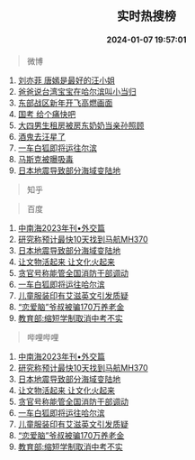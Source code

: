 <div align="center"><h2>实时热搜榜</h2><h4>2024-01-07 19:57:01</h4></div>

> 微博  

1. [刘亦菲 唐嫣是最好的汪小姐](https://s.weibo.com/weibo?q=%E5%88%98%E4%BA%A6%E8%8F%B2%20%E5%94%90%E5%AB%A3%E6%98%AF%E6%9C%80%E5%A5%BD%E7%9A%84%E6%B1%AA%E5%B0%8F%E5%A7%90&t=31&band_rank=1&Refer=top)<br />
2. [爸爸说台湾宝宝在哈尔滨叫小当归](https://s.weibo.com/weibo?q=%23%E7%88%B8%E7%88%B8%E8%AF%B4%E5%8F%B0%E6%B9%BE%E5%AE%9D%E5%AE%9D%E5%9C%A8%E5%93%88%E5%B0%94%E6%BB%A8%E5%8F%AB%E5%B0%8F%E5%BD%93%E5%BD%92%23&t=31&band_rank=2&Refer=top)<br />
3. [东部战区新年开飞高燃画面](https://s.weibo.com/weibo?q=%23%E4%B8%9C%E9%83%A8%E6%88%98%E5%8C%BA%E6%96%B0%E5%B9%B4%E5%BC%80%E9%A3%9E%E9%AB%98%E7%87%83%E7%94%BB%E9%9D%A2%23&t=31&band_rank=3&Refer=top)<br />
4. [国考 给个痛快吧](https://s.weibo.com/weibo?q=%E5%9B%BD%E8%80%83%20%E7%BB%99%E4%B8%AA%E7%97%9B%E5%BF%AB%E5%90%A7&t=31&band_rank=4&Refer=top)<br />
5. [大四男生租房被房东奶奶当亲孙照顾](https://s.weibo.com/weibo?q=%23%E5%A4%A7%E5%9B%9B%E7%94%B7%E7%94%9F%E7%A7%9F%E6%88%BF%E8%A2%AB%E6%88%BF%E4%B8%9C%E5%A5%B6%E5%A5%B6%E5%BD%93%E4%BA%B2%E5%AD%99%E7%85%A7%E9%A1%BE%23&t=31&band_rank=5&Refer=top)<br />
6. [酒鬼去汪星了](https://s.weibo.com/weibo?q=%E9%85%92%E9%AC%BC%E5%8E%BB%E6%B1%AA%E6%98%9F%E4%BA%86&t=31&band_rank=6&Refer=top)<br />
7. [一车白狐即将运往尔滨](https://s.weibo.com/weibo?q=%23%E4%B8%80%E8%BD%A6%E7%99%BD%E7%8B%90%E5%8D%B3%E5%B0%86%E8%BF%90%E5%BE%80%E5%B0%94%E6%BB%A8%23&t=31&band_rank=7&Refer=top)<br />
8. [马斯克被曝吸毒](https://s.weibo.com/weibo?q=%23%E9%A9%AC%E6%96%AF%E5%85%8B%E8%A2%AB%E6%9B%9D%E5%90%B8%E6%AF%92%23&t=31&band_rank=8&Refer=top)<br />
9. [日本地震导致部分海域变陆地](https://s.weibo.com/weibo?q=%23%E6%97%A5%E6%9C%AC%E5%9C%B0%E9%9C%87%E5%AF%BC%E8%87%B4%E9%83%A8%E5%88%86%E6%B5%B7%E5%9F%9F%E5%8F%98%E9%99%86%E5%9C%B0%23&t=31&band_rank=9&Refer=top)<br />

> 知乎  


> 百度  

1. [中南海2023年刊•外交篇](https://www.baidu.com/s?wd=%E4%B8%AD%E5%8D%97%E6%B5%B72023%E5%B9%B4%E5%88%8A%E2%80%A2%E5%A4%96%E4%BA%A4%E7%AF%87&sa=fyb_news&rsv_dl=fyb_news)<br />
2. [研究称预计最快10天找到马航MH370](https://www.baidu.com/s?wd=%E7%A0%94%E7%A9%B6%E7%A7%B0%E9%A2%84%E8%AE%A1%E6%9C%80%E5%BF%AB10%E5%A4%A9%E6%89%BE%E5%88%B0%E9%A9%AC%E8%88%AAMH370&sa=fyb_news&rsv_dl=fyb_news)<br />
3. [日本地震导致部分海域变陆地](https://www.baidu.com/s?wd=%E6%97%A5%E6%9C%AC%E5%9C%B0%E9%9C%87%E5%AF%BC%E8%87%B4%E9%83%A8%E5%88%86%E6%B5%B7%E5%9F%9F%E5%8F%98%E9%99%86%E5%9C%B0&sa=fyb_news&rsv_dl=fyb_news)<br />
4. [让文物活起来 让文化火起来](https://www.baidu.com/s?wd=%E8%AE%A9%E6%96%87%E7%89%A9%E6%B4%BB%E8%B5%B7%E6%9D%A5+%E8%AE%A9%E6%96%87%E5%8C%96%E7%81%AB%E8%B5%B7%E6%9D%A5&sa=fyb_news&rsv_dl=fyb_news)<br />
5. [贪官号称能管全国消防干部调动](https://www.baidu.com/s?wd=%E8%B4%AA%E5%AE%98%E5%8F%B7%E7%A7%B0%E8%83%BD%E7%AE%A1%E5%85%A8%E5%9B%BD%E6%B6%88%E9%98%B2%E5%B9%B2%E9%83%A8%E8%B0%83%E5%8A%A8&sa=fyb_news&rsv_dl=fyb_news)<br />
6. [一车白狐即将运往哈尔滨](https://www.baidu.com/s?wd=%E4%B8%80%E8%BD%A6%E7%99%BD%E7%8B%90%E5%8D%B3%E5%B0%86%E8%BF%90%E5%BE%80%E5%93%88%E5%B0%94%E6%BB%A8&sa=fyb_news&rsv_dl=fyb_news)<br />
7. [儿童服装印有艾滋英文引发质疑](https://www.baidu.com/s?wd=%E5%84%BF%E7%AB%A5%E6%9C%8D%E8%A3%85%E5%8D%B0%E6%9C%89%E8%89%BE%E6%BB%8B%E8%8B%B1%E6%96%87%E5%BC%95%E5%8F%91%E8%B4%A8%E7%96%91&sa=fyb_news&rsv_dl=fyb_news)<br />
8. [“恋爱脑”爷叔被骗170万养老金](https://www.baidu.com/s?wd=%E2%80%9C%E6%81%8B%E7%88%B1%E8%84%91%E2%80%9D%E7%88%B7%E5%8F%94%E8%A2%AB%E9%AA%97170%E4%B8%87%E5%85%BB%E8%80%81%E9%87%91&sa=fyb_news&rsv_dl=fyb_news)<br />
9. [教育部:缩短学制取消中考不实](https://www.baidu.com/s?wd=%E6%95%99%E8%82%B2%E9%83%A8%3A%E7%BC%A9%E7%9F%AD%E5%AD%A6%E5%88%B6%E5%8F%96%E6%B6%88%E4%B8%AD%E8%80%83%E4%B8%8D%E5%AE%9E&sa=fyb_news&rsv_dl=fyb_news)<br />

> 哔哩哔哩  

1. [中南海2023年刊•外交篇](https://www.baidu.com/s?wd=%E4%B8%AD%E5%8D%97%E6%B5%B72023%E5%B9%B4%E5%88%8A%E2%80%A2%E5%A4%96%E4%BA%A4%E7%AF%87&sa=fyb_news&rsv_dl=fyb_news)<br />
2. [研究称预计最快10天找到马航MH370](https://www.baidu.com/s?wd=%E7%A0%94%E7%A9%B6%E7%A7%B0%E9%A2%84%E8%AE%A1%E6%9C%80%E5%BF%AB10%E5%A4%A9%E6%89%BE%E5%88%B0%E9%A9%AC%E8%88%AAMH370&sa=fyb_news&rsv_dl=fyb_news)<br />
3. [日本地震导致部分海域变陆地](https://www.baidu.com/s?wd=%E6%97%A5%E6%9C%AC%E5%9C%B0%E9%9C%87%E5%AF%BC%E8%87%B4%E9%83%A8%E5%88%86%E6%B5%B7%E5%9F%9F%E5%8F%98%E9%99%86%E5%9C%B0&sa=fyb_news&rsv_dl=fyb_news)<br />
4. [让文物活起来 让文化火起来](https://www.baidu.com/s?wd=%E8%AE%A9%E6%96%87%E7%89%A9%E6%B4%BB%E8%B5%B7%E6%9D%A5+%E8%AE%A9%E6%96%87%E5%8C%96%E7%81%AB%E8%B5%B7%E6%9D%A5&sa=fyb_news&rsv_dl=fyb_news)<br />
5. [贪官号称能管全国消防干部调动](https://www.baidu.com/s?wd=%E8%B4%AA%E5%AE%98%E5%8F%B7%E7%A7%B0%E8%83%BD%E7%AE%A1%E5%85%A8%E5%9B%BD%E6%B6%88%E9%98%B2%E5%B9%B2%E9%83%A8%E8%B0%83%E5%8A%A8&sa=fyb_news&rsv_dl=fyb_news)<br />
6. [一车白狐即将运往哈尔滨](https://www.baidu.com/s?wd=%E4%B8%80%E8%BD%A6%E7%99%BD%E7%8B%90%E5%8D%B3%E5%B0%86%E8%BF%90%E5%BE%80%E5%93%88%E5%B0%94%E6%BB%A8&sa=fyb_news&rsv_dl=fyb_news)<br />
7. [儿童服装印有艾滋英文引发质疑](https://www.baidu.com/s?wd=%E5%84%BF%E7%AB%A5%E6%9C%8D%E8%A3%85%E5%8D%B0%E6%9C%89%E8%89%BE%E6%BB%8B%E8%8B%B1%E6%96%87%E5%BC%95%E5%8F%91%E8%B4%A8%E7%96%91&sa=fyb_news&rsv_dl=fyb_news)<br />
8. [“恋爱脑”爷叔被骗170万养老金](https://www.baidu.com/s?wd=%E2%80%9C%E6%81%8B%E7%88%B1%E8%84%91%E2%80%9D%E7%88%B7%E5%8F%94%E8%A2%AB%E9%AA%97170%E4%B8%87%E5%85%BB%E8%80%81%E9%87%91&sa=fyb_news&rsv_dl=fyb_news)<br />
9. [教育部:缩短学制取消中考不实](https://www.baidu.com/s?wd=%E6%95%99%E8%82%B2%E9%83%A8%3A%E7%BC%A9%E7%9F%AD%E5%AD%A6%E5%88%B6%E5%8F%96%E6%B6%88%E4%B8%AD%E8%80%83%E4%B8%8D%E5%AE%9E&sa=fyb_news&rsv_dl=fyb_news)<br />
